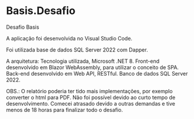 # Basis.Desafio
Desafio Basis

A aplicação foi desenvolvida no Visual Studio Code.

Foi utilizada base de dados SQL Server 2022 com Dapper.

A arquitetura:
  Tecnologia utilizada, Microsoft .NET 8.
  Front-end desenvolvido em Blazor WebAssembly, para utilizar o conceito de SPA.
  Back-end desenvolvido em Web API, RESTful.
  Banco de dados SQL Server 2022.

OBS.: O relatório poderia ter tido mais implementações, por exemplo converter o html para PDF. Não foi possível devido ao curto tempo de desenvolvimento. Comecei atrasado devido a outras demandas e tive menos de 18 horas para finalizar todo o desafio.
